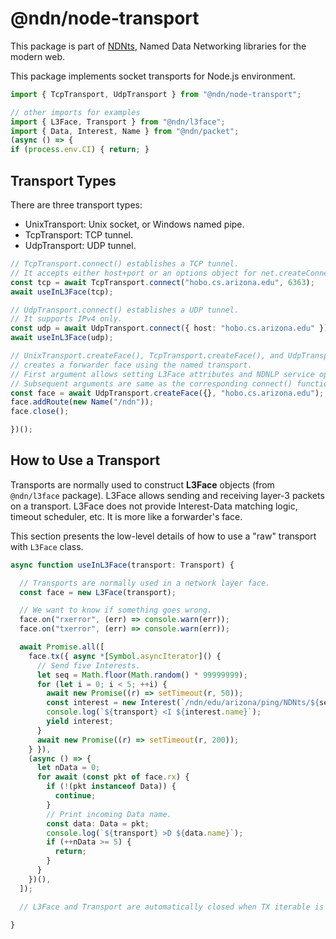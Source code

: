# @ndn/node-transport

This package is part of [NDNts](https://yoursunny.com/p/NDNts/), Named Data Networking libraries for the modern web.

This package implements socket transports for Node.js environment.

```ts
import { TcpTransport, UdpTransport } from "@ndn/node-transport";

// other imports for examples
import { L3Face, Transport } from "@ndn/l3face";
import { Data, Interest, Name } from "@ndn/packet";
(async () => {
if (process.env.CI) { return; }
```

## Transport Types

There are three transport types:

* UnixTransport: Unix socket, or Windows named pipe.
* TcpTransport: TCP tunnel.
* UdpTransport: UDP tunnel.

```ts
// TcpTransport.connect() establishes a TCP tunnel.
// It accepts either host+port or an options object for net.createConnection().
const tcp = await TcpTransport.connect("hobo.cs.arizona.edu", 6363);
await useInL3Face(tcp);

// UdpTransport.connect() establishes a UDP tunnel.
// It supports IPv4 only.
const udp = await UdpTransport.connect({ host: "hobo.cs.arizona.edu" });
await useInL3Face(udp);

// UnixTransport.createFace(), TcpTransport.createFace(), and UdpTransport.createFace()
// creates a forwarder face using the named transport.
// First argument allows setting L3Face attributes and NDNLP service options.
// Subsequent arguments are same as the corresponding connect() function.
const face = await UdpTransport.createFace({}, "hobo.cs.arizona.edu");
face.addRoute(new Name("/ndn"));
face.close();

})();
```

## How to Use a Transport

Transports are normally used to construct **L3Face** objects (from `@ndn/l3face` package).
L3Face allows sending and receiving layer-3 packets on a transport.
L3Face does not provide Interest-Data matching logic, timeout scheduler, etc.
It is more like a forwarder's face.

This section presents the low-level details of how to use a "raw" transport with `L3Face` class.

```ts
async function useInL3Face(transport: Transport) {

  // Transports are normally used in a network layer face.
  const face = new L3Face(transport);

  // We want to know if something goes wrong.
  face.on("rxerror", (err) => console.warn(err));
  face.on("txerror", (err) => console.warn(err));

  await Promise.all([
    face.tx({ async *[Symbol.asyncIterator]() {
      // Send five Interests.
      let seq = Math.floor(Math.random() * 99999999);
      for (let i = 0; i < 5; ++i) {
        await new Promise((r) => setTimeout(r, 50));
        const interest = new Interest(`/ndn/edu/arizona/ping/NDNts/${seq++}`);
        console.log(`${transport} <I ${interest.name}`);
        yield interest;
      }
      await new Promise((r) => setTimeout(r, 200));
    } }),
    (async () => {
      let nData = 0;
      for await (const pkt of face.rx) {
        if (!(pkt instanceof Data)) {
          continue;
        }
        // Print incoming Data name.
        const data: Data = pkt;
        console.log(`${transport} >D ${data.name}`);
        if (++nData >= 5) {
          return;
        }
      }
    })(),
  ]);

  // L3Face and Transport are automatically closed when TX iterable is exhausted.

}
```
